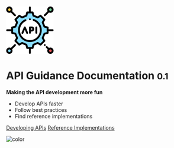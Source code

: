 <!-- _coverpage.md -->



![logo](_media/api-logo.svg)

# API Guidance Documentation <small>0.1</small>

**Making the API development more fun**

- Develop APIs faster
- Follow best practices
- Find reference implementations

[Developing APIs](main-content/introduction)
[Reference Implementations](reference-implementations/python)

<!-- background color -->
![color](#4f4f4f)


